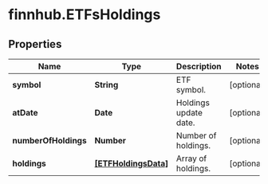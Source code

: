 # finnhub.ETFsHoldings

## Properties

Name | Type | Description | Notes
------------ | ------------- | ------------- | -------------
**symbol** | **String** | ETF symbol. | [optional] 
**atDate** | **Date** | Holdings update date. | [optional] 
**numberOfHoldings** | **Number** | Number of holdings. | [optional] 
**holdings** | [**[ETFHoldingsData]**](ETFHoldingsData.md) | Array of holdings. | [optional] 


